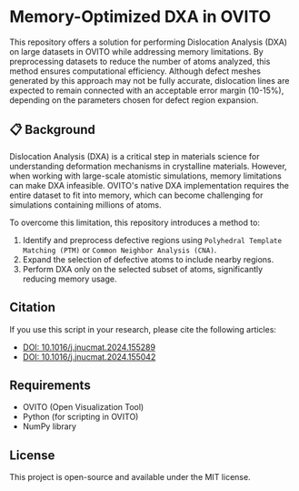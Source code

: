# Memory-Optimized DXA in OVITO
This repository offers a solution for performing Dislocation Analysis (DXA) on large datasets in OVITO while addressing memory limitations. By preprocessing datasets to reduce the number of atoms analyzed, this method ensures computational efficiency. Although defect meshes generated by this approach may not be fully accurate, dislocation lines are expected to remain connected with an acceptable error margin (10-15%), depending on the parameters chosen for defect region expansion.

## 📋 Background
Dislocation Analysis (DXA) is a critical step in materials science for understanding deformation mechanisms in crystalline materials. However, when working with large-scale atomistic simulations, memory limitations can make DXA infeasible. OVITO's native DXA implementation requires the entire dataset to fit into memory, which can become challenging for simulations containing millions of atoms.

To overcome this limitation, this repository introduces a method to:
1. Identify and preprocess defective regions using `Polyhedral Template Matching (PTM)` or `Common Neighbor Analysis (CNA)`.
2. Expand the selection of defective atoms to include nearby regions.
3. Perform DXA only on the selected subset of atoms, significantly reducing memory usage.

## Citation
If you use this script in your research, please cite the following articles:

- [DOI: 10.1016/j.jnucmat.2024.155289](https://doi.org/10.1016/j.jnucmat.2024.155289)
- [DOI: 10.1016/j.jnucmat.2024.155042](https://doi.org/10.1016/j.jnucmat.2024.155042)

## Requirements
- OVITO (Open Visualization Tool)
- Python (for scripting in OVITO)
- NumPy library

## License
This project is open-source and available under the MIT license.
